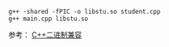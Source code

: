 ```shell
g++ -shared -fPIC -o libstu.so student.cpp
g++ main.cpp libstu.so 
```

参考：
[C++二进制兼容](https://www.notion.so/Q-A-74e8d3a21ae748ce91b818e9abfe9cb8#916ddea12e544d378394f354d5eaaf43)